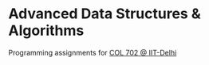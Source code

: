 
# Advanced Data Structures & Algorithms

Programming assignments for [COL 702 @ IIT-Delhi](http://www.cse.iitd.ac.in/~ssen/col702/admin702.html)
